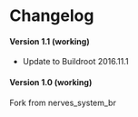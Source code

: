 # Changelog

#### Version 1.1 (working)
- Update to Buildroot 2016.11.1

#### Version 1.0 (working)
Fork from nerves_system_br
